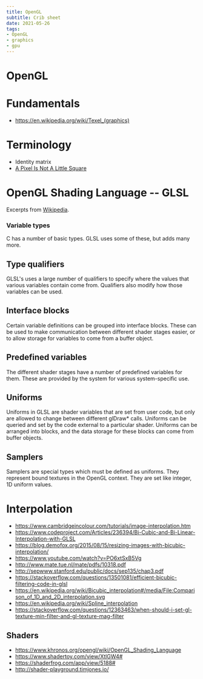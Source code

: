 ```yaml
---
title: OpenGL
subtitle: Crib sheet
date: 2021-05-26
tags:
- OpenGL
- graphics
- gpu
---
```


# OpenGL

# Fundamentals
- https://en.wikipedia.org/wiki/Texel_(graphics)

# Terminology
- Identity matrix
- [A Pixel Is Not A Little Square](http://alvyray.com/Memos/CG/Microsoft/6_pixel.pdf)

# OpenGL Shading Language -- GLSL
Excerpts from [Wikipedia](https://www.khronos.org/opengl/wiki/OpenGL_Shading_Language).

### Variable types
C has a number of basic types. GLSL uses some of these, but adds many more.

## Type qualifiers
GLSL's uses a large number of qualifiers to specify where the values that
various variables contain come from. Qualifiers also modify how those variables
can be used.

## Interface blocks
Certain variable definitions can be grouped into interface blocks. These can be
used to make communication between different shader stages easier, or to allow
storage for variables to come from a buffer object.

## Predefined variables
The different shader stages have a number of predefined variables for them.
These are provided by the system for various system-specific use.

## Uniforms
Uniforms in GLSL are shader variables that are set from user code, but only are
allowed to change between different glDraw* calls. Uniforms can be queried and
set by the code external to a particular shader. Uniforms can be arranged into
blocks, and the data storage for these blocks can come from buffer objects.

## Samplers
Samplers are special types which must be defined as uniforms. They represent
bound textures in the OpenGL context. They are set like integer, 1D uniform
values.

# Interpolation
- https://www.cambridgeincolour.com/tutorials/image-interpolation.htm
- https://www.codeproject.com/Articles/236394/Bi-Cubic-and-Bi-Linear-Interpolation-with-GLSL
- https://blog.demofox.org/2015/08/15/resizing-images-with-bicubic-interpolation/
- https://www.youtube.com/watch?v=PO6xtSxB5Vg
- http://www.mate.tue.nl/mate/pdfs/10318.pdf
- http://sepwww.stanford.edu/public/docs/sep135/chap3.pdf
- https://stackoverflow.com/questions/13501081/efficient-bicubic-filtering-code-in-glsl
- https://en.wikipedia.org/wiki/Bicubic_interpolation#/media/File:Comparison_of_1D_and_2D_interpolation.svg
- https://en.wikipedia.org/wiki/Spline_interpolation
- https://stackoverflow.com/questions/12363463/when-should-i-set-gl-texture-min-filter-and-gl-texture-mag-filter

## Shaders
- https://www.khronos.org/opengl/wiki/OpenGL_Shading_Language
- https://www.shadertoy.com/view/XtlGW4#
- https://shaderfrog.com/app/view/5188#
- http://shader-playground.timjones.io/

